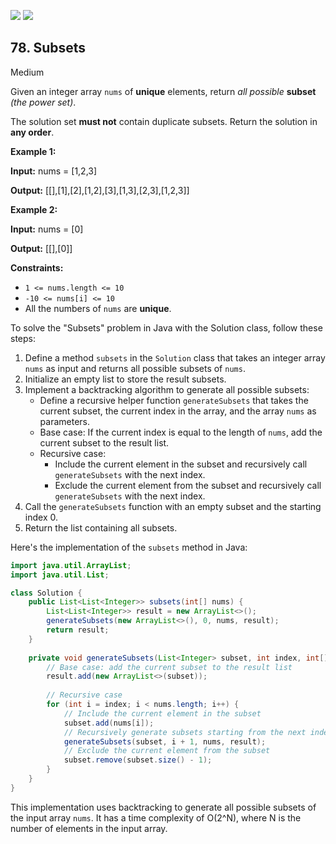 [![](https://img.shields.io/github/stars/javadev/LeetCode-in-Java?label=Stars&style=flat-square)](https://github.com/javadev/LeetCode-in-Java)
[![](https://img.shields.io/github/forks/javadev/LeetCode-in-Java?label=Fork%20me%20on%20GitHub%20&style=flat-square)](https://github.com/javadev/LeetCode-in-Java/fork)

## 78\. Subsets

Medium

Given an integer array `nums` of **unique** elements, return _all possible_ **subset** _(the power set)_.

The solution set **must not** contain duplicate subsets. Return the solution in **any order**.

**Example 1:**

**Input:** nums = [1,2,3]

**Output:** [[],[1],[2],[1,2],[3],[1,3],[2,3],[1,2,3]] 

**Example 2:**

**Input:** nums = [0]

**Output:** [[],[0]] 

**Constraints:**

*   `1 <= nums.length <= 10`
*   `-10 <= nums[i] <= 10`
*   All the numbers of `nums` are **unique**.

To solve the "Subsets" problem in Java with the Solution class, follow these steps:

1. Define a method `subsets` in the `Solution` class that takes an integer array `nums` as input and returns all possible subsets of `nums`.
2. Initialize an empty list to store the result subsets.
3. Implement a backtracking algorithm to generate all possible subsets:
   - Define a recursive helper function `generateSubsets` that takes the current subset, the current index in the array, and the array `nums` as parameters.
   - Base case: If the current index is equal to the length of `nums`, add the current subset to the result list.
   - Recursive case:
     - Include the current element in the subset and recursively call `generateSubsets` with the next index.
     - Exclude the current element from the subset and recursively call `generateSubsets` with the next index.
4. Call the `generateSubsets` function with an empty subset and the starting index 0.
5. Return the list containing all subsets.

Here's the implementation of the `subsets` method in Java:

```java
import java.util.ArrayList;
import java.util.List;

class Solution {
    public List<List<Integer>> subsets(int[] nums) {
        List<List<Integer>> result = new ArrayList<>();
        generateSubsets(new ArrayList<>(), 0, nums, result);
        return result;
    }
    
    private void generateSubsets(List<Integer> subset, int index, int[] nums, List<List<Integer>> result) {
        // Base case: add the current subset to the result list
        result.add(new ArrayList<>(subset));
        
        // Recursive case
        for (int i = index; i < nums.length; i++) {
            // Include the current element in the subset
            subset.add(nums[i]);
            // Recursively generate subsets starting from the next index
            generateSubsets(subset, i + 1, nums, result);
            // Exclude the current element from the subset
            subset.remove(subset.size() - 1);
        }
    }
}
```

This implementation uses backtracking to generate all possible subsets of the input array `nums`. It has a time complexity of O(2^N), where N is the number of elements in the input array.